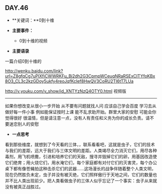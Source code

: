 ## DAY.46
+ **关键词：**0到十维
+ **主要事件：**
    + 0到十维的视频
    
    
+ **主要语录**

一篇介绍0到十维的

http://wenku.baidu.com/link?url=Z8gfqCg7uPIXfjCWWRKFu_Bj2dh2G3CpmpWCeuqNRaRSExCITYfoKBx8O3_CL3c2kzGDoy5ukfy4reoJqfKcIef8HwQV3CoRU2TI6tT7LUa

http://v.youku.com/v_show/id_XNTYzNzQ4OTY0.html 视频版

----------

如果你想改变从很小一步开始 从不要有问题就找人问 应该自己学会百度 学习去从做好每一件小事 例如能保证按时上课 能不乱求助开始。群里大家的安慰 可能会你觉得很好 很温情，但是请注意一点，没有人有责任和义务为你的成长负责。请不要迷恋别人的安慰

+ **一点思考**

看到那些维度，就想到了今天看的三体，，联系看看吧，这就是虫子，它们的技术与我们的差距，远大于我们与三体文明的差距。人类竭尽全力消灭它们，用尽各种毒剂，用飞机喷撒，引进和培养它们的天敌，搜寻并毁掉它们的卵，用基因改造使它们绝育；用火烧它们，用水淹它们，每个家庭都有对付它们的灭害灵，每个办公桌下都有像苍蝇拍这种击杀它们的武器……这场漫长的战争伴随着整个人类文明，现在仍然胜负未定，虫子并没有被灭绝，它们照样傲行于天地之间，它们的数量也并不比人类出现前少。把人类看做虫子的三体人似乎忘记了一个事实：虫子从来就没有被真正战胜过。